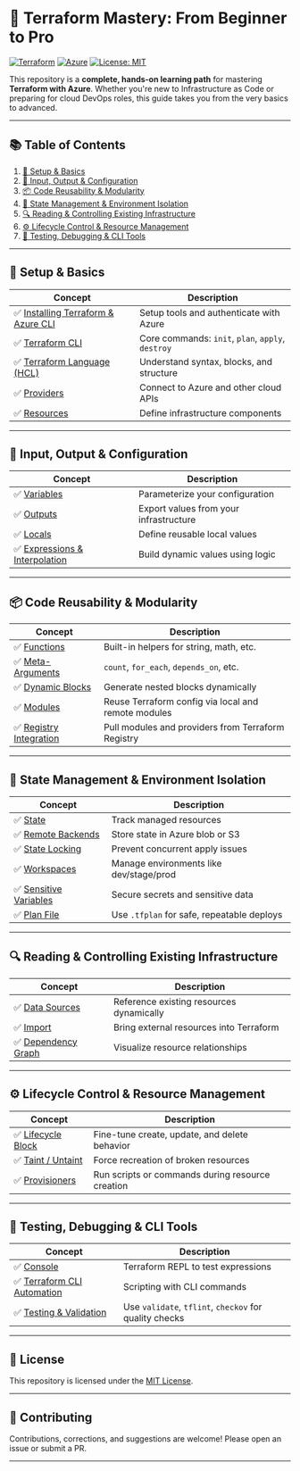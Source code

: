 # 🚀 Terraform Mastery: From Beginner to Pro

[![Terraform](https://img.shields.io/badge/IaC-Terraform-623CE4?logo=terraform)](https://www.terraform.io/)
[![Azure](https://img.shields.io/badge/Cloud-Azure-0078D4?logo=microsoft-azure)](https://azure.microsoft.com/)
[![License: MIT](https://img.shields.io/badge/license-MIT-green.svg)](LICENSE)

This repository is a **complete, hands-on learning path** for mastering **Terraform with Azure**. Whether you're new to Infrastructure as Code or preparing for cloud DevOps roles, this guide takes you from the very basics to advanced.

---

## 📚 Table of Contents

1. [🧰 Setup & Basics](#-setup--basics)
2. [🔁 Input, Output & Configuration](#-input-output--configuration)
3. [📦 Code Reusability & Modularity](#-code-reusability--modularity)
4. [🧠 State Management & Environment Isolation](#-state-management--environment-isolation)
5. [🔍 Reading & Controlling Existing Infrastructure](#-reading--controlling-existing-infrastructure)
6. [⚙️ Lifecycle Control & Resource Management](#️-lifecycle-control--resource-management)
7. [🔬 Testing, Debugging & CLI Tools](#-testing-debugging--cli-tools)

---

## 🧰 Setup & Basics

| Concept | Description |
|--------|-------------|
| ✅ [Installing Terraform & Azure CLI](./01-setup) | Setup tools and authenticate with Azure |
| ✅ [Terraform CLI](./02-cli) | Core commands: `init`, `plan`, `apply`, `destroy` |
| ✅ [Terraform Language (HCL)](./03-language) | Understand syntax, blocks, and structure |
| ✅ [Providers](./04-providers) | Connect to Azure and other cloud APIs |
| ✅ [Resources](./05-resources) | Define infrastructure components |

---

## 🔁 Input, Output & Configuration

| Concept | Description |
|--------|-------------|
| ✅ [Variables](./06-variables) | Parameterize your configuration |
| ✅ [Outputs](./07-outputs) | Export values from your infrastructure |
| ✅ [Locals](./08-locals) | Define reusable local values |
| ✅ [Expressions & Interpolation](./09-expressions) | Build dynamic values using logic |

---

## 📦 Code Reusability & Modularity

| Concept | Description |
|--------|-------------|
| ✅ [Functions](./10-functions) | Built-in helpers for string, math, etc. |
| ✅ [Meta-Arguments](./11-meta-arguments) | `count`, `for_each`, `depends_on`, etc. |
| ✅ [Dynamic Blocks](./12-dynamic-blocks) | Generate nested blocks dynamically |
| ✅ [Modules](./13-modules) | Reuse Terraform config via local and remote modules |
| ✅ [Registry Integration](./14-registry) | Pull modules and providers from Terraform Registry |

---

## 🧠 State Management & Environment Isolation

| Concept | Description |
|--------|-------------|
| ✅ [State](./15-state) | Track managed resources |
| ✅ [Remote Backends](./16-remote-backends) | Store state in Azure blob or S3 |
| ✅ [State Locking](./17-state-locking) | Prevent concurrent apply issues |
| ✅ [Workspaces](./18-workspaces) | Manage environments like dev/stage/prod |
| ✅ [Sensitive Variables](./19-sensitive) | Secure secrets and sensitive data |
| ✅ [Plan File](./20-plan-file) | Use `.tfplan` for safe, repeatable deploys |

---

## 🔍 Reading & Controlling Existing Infrastructure

| Concept | Description |
|--------|-------------|
| ✅ [Data Sources](./21-data-sources) | Reference existing resources dynamically |
| ✅ [Import](./22-import) | Bring external resources into Terraform |
| ✅ [Dependency Graph](./23-dependency-graph) | Visualize resource relationships |

---

## ⚙️ Lifecycle Control & Resource Management

| Concept | Description |
|--------|-------------|
| ✅ [Lifecycle Block](./24-lifecycle) | Fine-tune create, update, and delete behavior |
| ✅ [Taint / Untaint](./25-taint-untaint) | Force recreation of broken resources |
| ✅ [Provisioners](./26-provisioners) | Run scripts or commands during resource creation |

---

## 🔬 Testing, Debugging & CLI Tools

| Concept | Description |
|--------|-------------|
| ✅ [Console](./27-console) | Terraform REPL to test expressions |
| ✅ [Terraform CLI Automation](./28-cli-automation) | Scripting with CLI commands |
| ✅ [Testing & Validation](./29-testing) | Use `validate`, `tflint`, `checkov` for quality checks |

---

## 📌 License

This repository is licensed under the [MIT License](./LICENSE).

---

## 🙌 Contributing

Contributions, corrections, and suggestions are welcome! Please open an issue or submit a PR.

---
